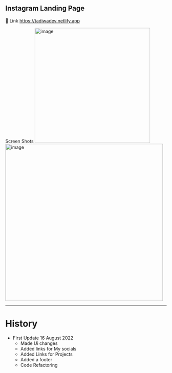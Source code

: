## Instagram Landing Page
🔗 Link https://tadiwadev.netlify.app

Screen Shots
<img width="360" alt="image" src="https://user-images.githubusercontent.com/80280920/212820958-213137fe-d897-4364-8d66-4f9abc894e14.png">
<img width="492" alt="image" src="https://user-images.githubusercontent.com/80280920/212821267-cc40d393-0162-4189-a0be-e470b1d172f9.png">

________________________________
# History

- First Update 16 August 2022
    - Made Ui changes
    - Added links for My socials
    - Added Links for Projects
    - Added a footer
    - Code Refactoring
